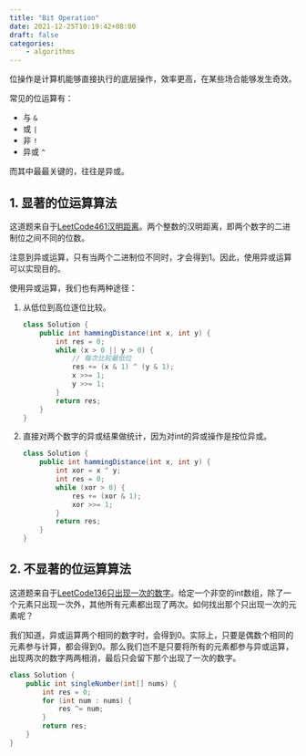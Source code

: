 ```yaml
---
title: "Bit Operation"
date: 2021-12-25T10:19:42+08:00
draft: false
categories:
    - algorithms
---
```


位操作是计算机能够直接执行的底层操作，效率更高，在某些场合能够发生奇效。

<!--more-->

常见的位运算有：
* 与 `&`
* 或 `|`
* 非 `!`
* 异或 `^`

而其中最最关键的，往往是异或。

## 1. 显著的位运算算法

这道题来自于[LeetCode461汉明距离](https://leetcode-cn.com/problems/hamming-distance/)。两个整数的汉明距离，即两个数字的二进制位之间不同的位数。

注意到异或运算，只有当两个二进制位不同时，才会得到1。因此，使用异或运算可以实现目的。

使用异或运算，我们也有两种途径：
1. 从低位到高位逐位比较。
    ```java
    class Solution {
        public int hammingDistance(int x, int y) {
            int res = 0;
            while (x > 0 || y > 0) {
                // 每次比较最低位
                res += (x & 1) ^ (y & 1);
                x >>= 1;
                y >>= 1;
            }
            return res;
        }
    }
    ```
2. 直接对两个数字的异或结果做统计，因为对int的异或操作是按位异或。
    ```java
    class Solution {
        public int hammingDistance(int x, int y) {
            int xor = x ^ y;
            int res = 0;
            while (xor > 0) {
                res += (xor & 1);
                xor >>= 1;
            }
            return res;
        }
    }
    ```

## 2. 不显著的位运算算法

这道题来自于[LeetCode136只出现一次的数字](https://leetcode-cn.com/problems/single-number/)。给定一个非空的int数组，除了一个元素只出现一次外，其他所有元素都出现了两次。如何找出那个只出现一次的元素呢？

我们知道，异或运算两个相同的数字时，会得到0。实际上，只要是偶数个相同的元素参与计算，都会得到0。那么我们岂不是只要将所有的元素都参与异或运算，出现两次的数字两两相消，最后只会留下那个出现了一次的数字。


```java
class Solution {
    public int singleNumber(int[] nums) {
        int res = 0;
        for (int num : nums) {
            res ^= num;
        }
        return res;
    }
}
```